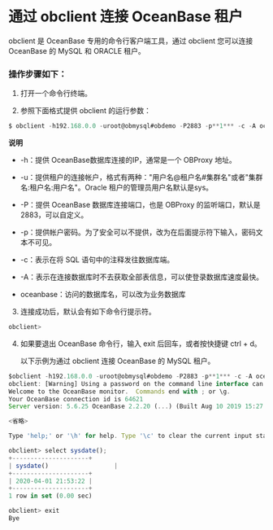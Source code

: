 通过 obclient 连接 OceanBase 租户 
================================================



obclient 是 OceanBase 专用的命令行客户端工具，通过 obclient 您可以连接 OceanBase 的 MySQL 和 ORACLE 租户。

### 操作步骤如下： 

1. 打开一个命令行终端。

   

2. 参照下面格式提供 obclient 的运行参数：

   




```javascript
$ obclient -h192.168.0.0 -uroot@obmysql#obdemo -P2883 -p**1*** -c -A oceanbase
```


**说明**



* -h：提供 OceanBase数据库连接的IP，通常是一个 OBProxy 地址。

  

* -u：提供租户的连接帐户，格式有两种："用户名@租户名#集群名"或者"集群名:租户名:用户名"。Oracle 租户的管理员用户名默认是sys。

  

* -P：提供 OceanBase 数据库连接端口，也是 OBProxy 的监听端口，默认是 2883，可以自定义。

  

* -p：提供帐户密码。为了安全可以不提供，改为在后面提示符下输入，密码文本不可见。

  

* -c：表示在将 SQL 语句中的注释发往数据库端。

  

* -A：表示在连接数据库时不去获取全部表信息，可以使登录数据库速度最快。

  

* oceanbase：访问的数据库名，可以改为业务数据库

  




3. 连接成功后，默认会有如下命令行提示符。

   




```javascript
obclient>
```



4. 如果要退出 OceanBase 命令行，输入 exit 后回车，或者按快捷键 ctrl + d。

   以下示例为通过 obclient 连接 OceanBase 的 MySQL 租户。
   




```javascript
$obclient -h192.168.0.0 -uroot@obmysql#obdemo -P2883 -p**1*** -c -A oceanbase
obclient: [Warning] Using a password on the command line interface can be insecure.
Welcome to the OceanBase monitor.  Commands end with ; or \g.
Your OceanBase connection id is 64621
Server version: 5.6.25 OceanBase 2.2.20 (...) (Built Aug 10 2019 15:27:33)

<省略>

Type 'help;' or '\h' for help. Type '\c' to clear the current input statement.

obclient> select sysdate();
+---------------------+
| sysdate()                  |
+---------------------+
| 2020-04-01 21:53:22 |
+---------------------+
1 row in set (0.00 sec)

obclient> exit
Bye
```



